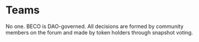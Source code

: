 # Teams

No one. BECO is DAO-governed. All decisions are formed by community members on the forum and made by token holders through snapshot voting.
